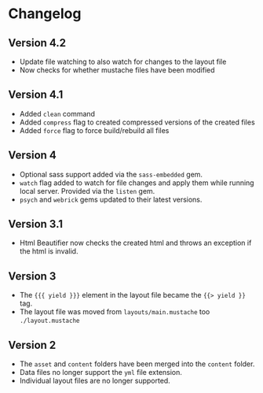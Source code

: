 # Changelog

## Version 4.2

* Update file watching to also watch for changes to the layout file
* Now checks for whether mustache files have been modified

## Version 4.1

* Added `clean` command
* Added `compress` flag to created compressed versions of the created files
* Added `force` flag to force build/rebuild all files

## Version 4

* Optional sass support added via the `sass-embedded` gem.
* `watch` flag added to watch for file changes and apply them while running local server. Provided via the `listen` gem.
* `psych` and `webrick` gems updated to their latest versions.

## Version 3.1

* Html Beautifier now checks the created html and throws an exception if the html is invalid.

## Version 3

* The `{{{ yield }}}` element in the layout file became the `{{> yield }}` tag.
* The layout file was moved from `layouts/main.mustache` too `./layout.mustache`

## Version 2

* The `asset` and `content` folders have been merged into the `content` folder.
* Data files no longer support the `yml` file extension.
* Individual layout files are no longer supported.

